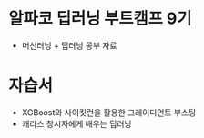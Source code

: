 # 알파코 딥러닝 부트캠프 9기
- 머신러닝 + 딥러닝 공부 자료
  
# 자습서
- XGBoost와 사이킷런을 활용한 그레이디언트 부스팅
- 캐라스 창시자에게 배우는 딥러닝
 
